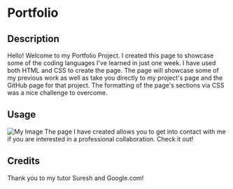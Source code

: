 # Portfolio

## Description

Hello! Welcome to my Portfolio Project. I created this page to showcase some of the coding languages I've learned in just one week. I have used both HTML and CSS to create the page. The page will showcase some of my previous work as well as take you directly to my project's page and the GitHub page for that project. The formatting of the page's sections via CSS was a nice challenge to overcome.

## Usage

![My Image](../images/Screenshot-Portfolio.png)
The page I have created allows you to get into contact with me if you are interested in a professional collaboration.
Check it out!

## Credits

Thank you to my tutor Suresh and Google.com!
